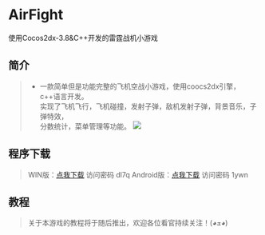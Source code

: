 # AirFight
使用Cocos2dx-3.8&amp;C++开发的雷霆战机小游戏

## 简介  
>* 一款简单但是功能完整的飞机空战小游戏，使用coocs2dx引擎，c++语言开发。  
实现了飞机飞行，飞机碰撞，发射子弹，敌机发射子弹，背景音乐，子弹特效，  
分数统计，菜单管理等功能。 
![](http://ww3.sinaimg.cn/large/9c3ad739jw1f2zghqd3btj20i80pc78p.jpg)

## 程序下载  
> WIN版：[点我下载](链接：http://pan.baidu.com/s/1gfstddT)  访问密码 dl7q 
Android版：[点我下载](链接：http://pan.baidu.com/s/1sllTerj)  访问密码 1ywn  

## 教程
> 关于本游戏的教程将于随后推出，欢迎各位看官持续关注！(◕ܫ◕) 
